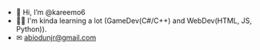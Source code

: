 - 👋 Hi, I’m @kareemo6
- 🤷🏽‍ I'm kinda learning a lot (GameDev(C#/C++) and WebDev(HTML, JS, Python)).
- ✉ abiodunjr@gmail.com

<!---
kareemo6/kareemo6 is a ✨ special ✨ repository because its `README.md` (this file) appears on your GitHub profile.
You can click the Preview link to take a look at your changes.
--->
